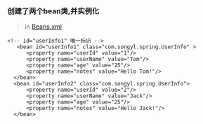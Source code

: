 ### 创建了两个bean类,并实例化
>in [Beans.xml](https://github.com/DaCang/Spring-Learning/blob/master/helloSpring02/src/Beans.xml)
	
	<!-- id="userInfo1" 唯一标识 -->
       <bean id="userInfo1" class="com.songyl.spring.UserInfo" >
          <property name="userId" value="1"/>
          <property name="userName" value="Tom"/>
          <property name="age" value="25"/>
          <property name="notes" value="Hello Tom!"/>
      </bean>
      <bean id="userInfo2" class="com.songyl.spring.UserInfo">
          <property name="userId" value="2"/>
          <property name="userName" value="Jack"/>
          <property name="age" value="25"/>
          <property name="notes" value="Hello Jack!"/>
      </bean>
